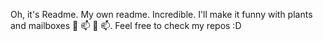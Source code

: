 Oh, it's Readme. My own readme. Incredible. I'll make it funny with plants and mailboxes 🌱 📫 🌱 📫. Feel free to check my repos :D

<!---
jastrzembski/jastrzembski is a ✨ special ✨ repository because its `README.md` (this file) appears on your GitHub profile.
You can click the Preview link to take a look at your changes.
--->
